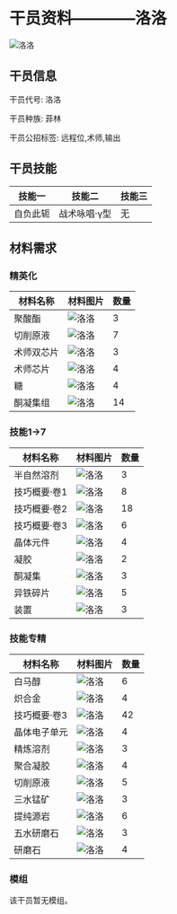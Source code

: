 # 干员资料————洛洛

![洛洛](./oprImages/洛洛.png)

## 干员信息

干员代号: 洛洛

干员种族: 菲林

干员公招标签: 远程位,术师,输出

## 干员技能

| 技能一       | 技能二   | 技能三 |
| ------------ | -------- | ------ |
| 自负此轭 | 战术咏唱·γ型 | 无 |

## 材料需求

### 精英化

| 材料名称      | 材料图片 | 数量  |
|---------|---------|-----|
| 聚酸酯 | ![洛洛](./matIcons/聚酸酯.png)  |   3  |
| 切削原液 | ![洛洛](./matIcons/切削原液.png)  |   7  |
| 术师双芯片 | ![洛洛](./matIcons/术师双芯片.png)  |   3  |
| 术师芯片 | ![洛洛](./matIcons/术师芯片.png)  |   4  |
| 糖 | ![洛洛](./matIcons/糖.png)  |   4  |
| 酮凝集组 | ![洛洛](./matIcons/酮凝集组.png)  |   14  |

### 技能1→7

| 材料名称      | 材料图片 | 数量  |
|---------|---------|-----|
| 半自然溶剂 | ![洛洛](./matIcons/半自然溶剂.png)  |   3  |
| 技巧概要·卷1 | ![洛洛](./matIcons/技巧概要·卷1.png)  |   8  |
| 技巧概要·卷2 | ![洛洛](./matIcons/技巧概要·卷2.png)  |   18  |
| 技巧概要·卷3 | ![洛洛](./matIcons/技巧概要·卷3.png)  |   6  |
| 晶体元件 | ![洛洛](./matIcons/晶体元件.png)  |   4  |
| 凝胶 | ![洛洛](./matIcons/凝胶.png)  |   2  |
| 酮凝集 | ![洛洛](./matIcons/酮凝集.png)  |   3  |
| 异铁碎片 | ![洛洛](./matIcons/异铁碎片.png)  |   5  |
| 装置 | ![洛洛](./matIcons/装置.png)  |   3  |

### 技能专精

| 材料名称      | 材料图片 | 数量  |
|---------|---------|-----|
| 白马醇 | ![洛洛](./matIcons/白马醇.png)  |   6  |
| 炽合金 | ![洛洛](./matIcons/炽合金.png)  |   4  |
| 技巧概要·卷3 | ![洛洛](./matIcons/技巧概要·卷3.png)  |   42  |
| 晶体电子单元 | ![洛洛](./matIcons/晶体电子单元.png)  |   4  |
| 精炼溶剂 | ![洛洛](./matIcons/精炼溶剂.png)  |   3  |
| 聚合凝胶 | ![洛洛](./matIcons/聚合凝胶.png)  |   4  |
| 切削原液 | ![洛洛](./matIcons/切削原液.png)  |   5  |
| 三水锰矿 | ![洛洛](./matIcons/三水锰矿.png)  |   3  |
| 提纯源岩 | ![洛洛](./matIcons/提纯源岩.png)  |   6  |
| 五水研磨石 | ![洛洛](./matIcons/五水研磨石.png)  |   3  |
| 研磨石 | ![洛洛](./matIcons/研磨石.png)  |   4  |

### 模组

该干员暂无模组。
